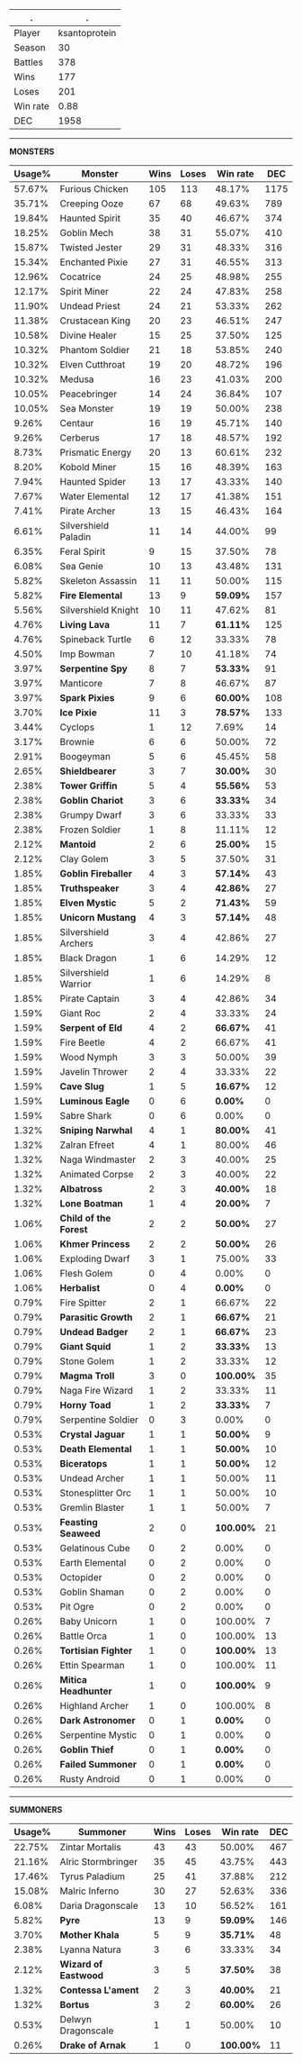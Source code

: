 .|.
|-|-
Player|ksantoprotein
Season|30
Battles|378
Wins|177
Loses|201
Win rate|0.88
DEC|1958

---
**MONSTERS**

Usage%|Monster|Wins|Loses|Win rate|DEC|
-|-|-|-|-|-|
57.67%|Furious Chicken|105|113|48.17%|1175|
35.71%|Creeping Ooze|67|68|49.63%|789|
19.84%|Haunted Spirit|35|40|46.67%|374|
18.25%|Goblin Mech|38|31|55.07%|410|
15.87%|Twisted Jester|29|31|48.33%|316|
15.34%|Enchanted Pixie|27|31|46.55%|313|
12.96%|Cocatrice|24|25|48.98%|255|
12.17%|Spirit Miner|22|24|47.83%|258|
11.90%|Undead Priest|24|21|53.33%|262|
11.38%|Crustacean King|20|23|46.51%|247|
10.58%|Divine Healer|15|25|37.50%|125|
10.32%|Phantom Soldier|21|18|53.85%|240|
10.32%|Elven Cutthroat|19|20|48.72%|196|
10.32%|Medusa|16|23|41.03%|200|
10.05%|Peacebringer|14|24|36.84%|107|
10.05%|Sea Monster|19|19|50.00%|238|
9.26%|Centaur|16|19|45.71%|140|
9.26%|Cerberus|17|18|48.57%|192|
8.73%|Prismatic Energy|20|13|60.61%|232|
8.20%|Kobold Miner|15|16|48.39%|163|
7.94%|Haunted Spider|13|17|43.33%|140|
7.67%|Water Elemental|12|17|41.38%|151|
7.41%|Pirate Archer|13|15|46.43%|164|
6.61%|Silvershield Paladin|11|14|44.00%|99|
6.35%|Feral Spirit|9|15|37.50%|78|
6.08%|Sea Genie|10|13|43.48%|131|
5.82%|Skeleton Assassin|11|11|50.00%|115|
5.82%|**Fire Elemental**|13|9|**59.09%**|157|
5.56%|Silvershield Knight|10|11|47.62%|81|
4.76%|**Living Lava**|11|7|**61.11%**|125|
4.76%|Spineback Turtle|6|12|33.33%|78|
4.50%|Imp Bowman|7|10|41.18%|74|
3.97%|**Serpentine Spy**|8|7|**53.33%**|91|
3.97%|Manticore|7|8|46.67%|87|
3.97%|**Spark Pixies**|9|6|**60.00%**|108|
3.70%|**Ice Pixie**|11|3|**78.57%**|133|
3.44%|Cyclops|1|12|7.69%|14|
3.17%|Brownie|6|6|50.00%|72|
2.91%|Boogeyman|5|6|45.45%|58|
2.65%|**Shieldbearer**|3|7|**30.00%**|30|
2.38%|**Tower Griffin**|5|4|**55.56%**|53|
2.38%|**Goblin Chariot**|3|6|**33.33%**|34|
2.38%|Grumpy Dwarf|3|6|33.33%|33|
2.38%|Frozen Soldier|1|8|11.11%|12|
2.12%|**Mantoid**|2|6|**25.00%**|15|
2.12%|Clay Golem|3|5|37.50%|31|
1.85%|**Goblin Fireballer**|4|3|**57.14%**|43|
1.85%|**Truthspeaker**|3|4|**42.86%**|27|
1.85%|**Elven Mystic**|5|2|**71.43%**|59|
1.85%|**Unicorn Mustang**|4|3|**57.14%**|48|
1.85%|Silvershield Archers|3|4|42.86%|27|
1.85%|Black Dragon|1|6|14.29%|12|
1.85%|Silvershield Warrior|1|6|14.29%|8|
1.85%|Pirate Captain|3|4|42.86%|34|
1.59%|Giant Roc|2|4|33.33%|24|
1.59%|**Serpent of Eld**|4|2|**66.67%**|41|
1.59%|Fire Beetle|4|2|66.67%|41|
1.59%|Wood Nymph|3|3|50.00%|39|
1.59%|Javelin Thrower|2|4|33.33%|22|
1.59%|**Cave Slug**|1|5|**16.67%**|12|
1.59%|**Luminous Eagle**|0|6|**0.00%**|0|
1.59%|Sabre Shark|0|6|0.00%|0|
1.32%|**Sniping Narwhal**|4|1|**80.00%**|41|
1.32%|Zalran Efreet|4|1|80.00%|46|
1.32%|Naga Windmaster|2|3|40.00%|25|
1.32%|Animated Corpse|2|3|40.00%|22|
1.32%|**Albatross**|2|3|**40.00%**|18|
1.32%|**Lone Boatman**|1|4|**20.00%**|7|
1.06%|**Child of the Forest**|2|2|**50.00%**|27|
1.06%|**Khmer Princess**|2|2|**50.00%**|26|
1.06%|Exploding Dwarf|3|1|75.00%|33|
1.06%|Flesh Golem|0|4|0.00%|0|
1.06%|**Herbalist**|0|4|**0.00%**|0|
0.79%|Fire Spitter|2|1|66.67%|22|
0.79%|**Parasitic Growth**|2|1|**66.67%**|21|
0.79%|**Undead Badger**|2|1|**66.67%**|23|
0.79%|**Giant Squid**|1|2|**33.33%**|13|
0.79%|Stone Golem|1|2|33.33%|12|
0.79%|**Magma Troll**|3|0|**100.00%**|35|
0.79%|Naga Fire Wizard|1|2|33.33%|11|
0.79%|**Horny Toad**|1|2|**33.33%**|7|
0.79%|Serpentine Soldier|0|3|0.00%|0|
0.53%|**Crystal Jaguar**|1|1|**50.00%**|9|
0.53%|**Death Elemental**|1|1|**50.00%**|10|
0.53%|**Biceratops**|1|1|**50.00%**|12|
0.53%|Undead Archer|1|1|50.00%|11|
0.53%|Stonesplitter Orc|1|1|50.00%|10|
0.53%|Gremlin Blaster|1|1|50.00%|7|
0.53%|**Feasting Seaweed**|2|0|**100.00%**|21|
0.53%|Gelatinous Cube|0|2|0.00%|0|
0.53%|Earth Elemental|0|2|0.00%|0|
0.53%|Octopider|0|2|0.00%|0|
0.53%|Goblin Shaman|0|2|0.00%|0|
0.53%|Pit Ogre|0|2|0.00%|0|
0.26%|Baby Unicorn|1|0|100.00%|7|
0.26%|Battle Orca|1|0|100.00%|13|
0.26%|**Tortisian Fighter**|1|0|**100.00%**|13|
0.26%|Ettin Spearman|1|0|100.00%|11|
0.26%|**Mitica Headhunter**|1|0|**100.00%**|9|
0.26%|Highland Archer|1|0|100.00%|8|
0.26%|**Dark Astronomer**|0|1|**0.00%**|0|
0.26%|Serpentine Mystic|0|1|0.00%|0|
0.26%|**Goblin Thief**|0|1|**0.00%**|0|
0.26%|**Failed Summoner**|0|1|**0.00%**|0|
0.26%|Rusty Android|0|1|0.00%|0|

---
**SUMMONERS**

Usage%|Summoner|Wins|Loses|Win rate|DEC|
-|-|-|-|-|-|
22.75%|Zintar Mortalis|43|43|50.00%|467|
21.16%|Alric Stormbringer|35|45|43.75%|443|
17.46%|Tyrus Paladium|25|41|37.88%|212|
15.08%|Malric Inferno|30|27|52.63%|336|
6.08%|Daria Dragonscale|13|10|56.52%|161|
5.82%|**Pyre**|13|9|**59.09%**|146|
3.70%|**Mother Khala**|5|9|**35.71%**|48|
2.38%|Lyanna Natura|3|6|33.33%|34|
2.12%|**Wizard of Eastwood**|3|5|**37.50%**|38|
1.32%|**Contessa L'ament**|2|3|**40.00%**|21|
1.32%|**Bortus**|3|2|**60.00%**|26|
0.53%|Delwyn Dragonscale|1|1|50.00%|10|
0.26%|**Drake of Arnak**|1|0|**100.00%**|11|
